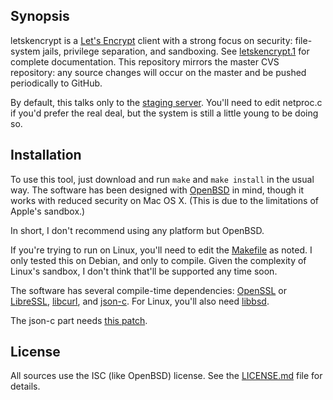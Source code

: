 ## Synopsis

letskencrypt is a [Let's Encrypt](https://letsencrypt.org) client with a
strong focus on security: file-system jails, privilege separation, and
sandboxing.
See [letskencrypt.1](letskencrypt.1) for complete documentation.
This repository mirrors the master CVS repository: any source changes
will occur on the master and be pushed periodically to GitHub.

By default, this talks only to the [staging
server](https://community.letsencrypt.org/t/testing-against-the-lets-encrypt-staging-environment/6763).
You'll need to edit netproc.c if you'd prefer the real deal, but the
system is still a little young to be doing so.

## Installation

To use this tool, just download and run `make` and `make install` in
the usual way.  The software has been designed with
[OpenBSD](http://www.openbsd.org) in mind, though it works with reduced
security on Mac OS X.  (This is due to the limitations of Apple's
sandbox.)

In short, I don't recommend using any platform but OpenBSD.

If you're trying to run on Linux, you'll need to edit the
[Makefile](Makefile) as noted.  I only tested this on Debian, and only
to compile.  Given the complexity of Linux's sandbox, I don't think
that'll be supported any time soon.

The software has several compile-time dependencies:
[OpenSSL](https://openssl.org) or [LibreSSL](http://www.libressl.org),
[libcurl](https://curl.haxx.se/libcurl), and
[json-c](https://github.com/json-c/json-c).  For Linux, you'll also need
[libbsd](https://libbsd.freedesktop.org).

The json-c part needs [this
patch](https://marc.info/?l=openbsd-ports&m=146282275327867&w=2).

## License

All sources use the ISC (like OpenBSD) license.
See the [LICENSE.md](LICENSE.md) file for details.

